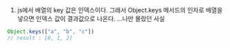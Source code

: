 1. js에서 배열의 key 값은 인덱스이다. 그래서 Object.keys 메서드의 인자로 배열을 넣으면 인덱스 값이 결과값으로 나온다.
...나만 몰랐던 사실

```js
Object.keys(["a", "b", "c"])
// result : [0, 1, 2]
```